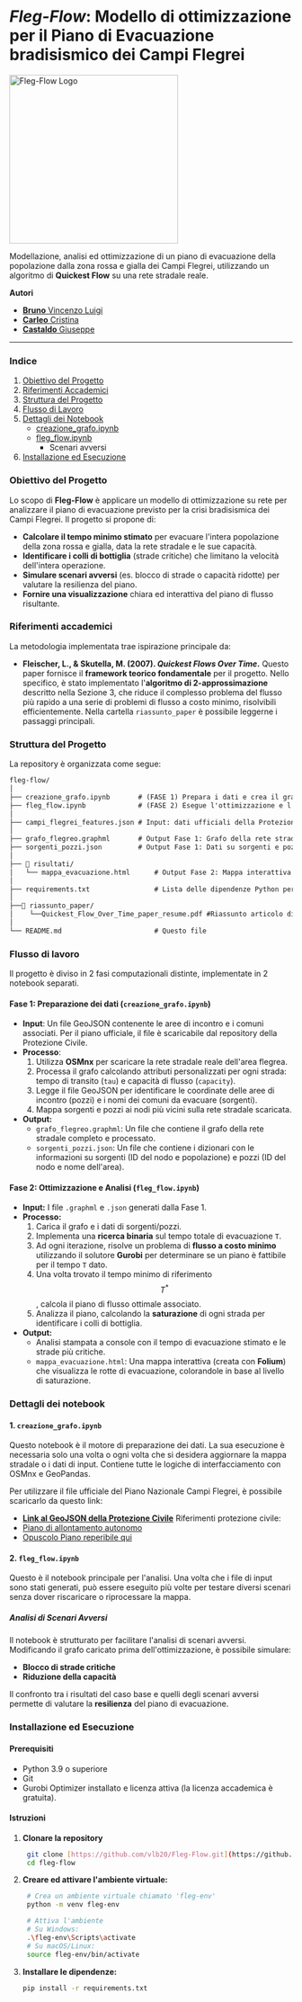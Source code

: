 # *Fleg-Flow*: Modello di ottimizzazione per il Piano di Evacuazione bradisismico dei Campi Flegrei
<img src="https://github.com/user-attachments/assets/751c98e6-170e-4104-9f91-acc6fd844d9e" width="300" alt="Fleg-Flow Logo">


Modellazione, analisi ed ottimizzazione di un piano di evacuazione della popolazione dalla zona rossa e gialla dei Campi Flegrei, utilizzando un algoritmo di **Quickest Flow** su una rete stradale reale.

**Autori**
- [**Bruno** Vincenzo Luigi](https://github.com/vlb20)
- [**Carleo** Cristina](https://github.com/iris-cmd22)
- [**Castaldo** Giuseppe](https://github.com/Giuleppe09)

---

### Indice
1.  [Obiettivo del Progetto](#obiettivo-del-progetto)
2.  [Riferimenti Accademici](#riferimenti-accademici)
3.  [Struttura del Progetto](#struttura-del-progetto)
4.  [Flusso di Lavoro](#flusso-di-lavoro)
5.  [Dettagli dei Notebook](#dettagli-dei-notebook)
    - [creazione_grafo.ipynb](#1--creazione_grafoipynb)
    - [fleg_flow.ipynb](#2--fleg_flowipynb)
        - Scenari avversi
6.  [Installazione ed Esecuzione](#installazione-ed-esecuzione)

### Obiettivo del Progetto

Lo scopo di **Fleg-Flow** è applicare un modello di ottimizzazione su rete per analizzare il piano di evacuazione previsto per la crisi bradisismica dei Campi Flegrei. Il progetto si propone di:
- **Calcolare il tempo minimo stimato** per evacuare l'intera popolazione della zona rossa e gialla, data la rete stradale e le sue capacità.
- **Identificare i colli di bottiglia** (strade critiche) che limitano la velocità dell'intera operazione.
- **Simulare scenari avversi** (es. blocco di strade o capacità ridotte) per valutare la resilienza del piano.
- **Fornire una visualizzazione** chiara ed interattiva del piano di flusso risultante.

### Riferimenti accademici

La metodologia implementata trae ispirazione principale da:
- **Fleischer, L., & Skutella, M. (2007). *Quickest Flows Over Time*.**
    Questo paper fornisce il **framework teorico fondamentale** per il progetto. Nello specifico, è stato implementato l'**algoritmo di 2-approssimazione** descritto nella Sezione 3, che riduce il complesso problema del flusso più rapido a una serie di problemi di flusso a costo minimo, risolvibili efficientemente. Nella cartella `riassunto_paper` è possibile leggerne i passaggi principali. 

### Struttura del Progetto

La repository è organizzata come segue:
```txt
fleg-flow/
│
├── creazione_grafo.ipynb       # (FASE 1) Prepara i dati e crea il grafo
├── fleg_flow.ipynb             # (FASE 2) Esegue l'ottimizzazione e l'analisi
│
├── campi_flegrei_features.json # Input: dati ufficiali della Protezione Civile
│
├── grafo_flegreo.graphml       # Output Fase 1: Grafo della rete stradale
├── sorgenti_pozzi.json         # Output Fase 1: Dati su sorgenti e pozzi
│
├── 📂 risultati/
│   └── mappa_evacuazione.html      # Output Fase 2: Mappa interattiva del piano
│
├── requirements.txt                # Lista delle dipendenze Python per pip
│
├──📂 riassunto_paper/
│    └──Quickest_Flow_Over_Time_paper_resume.pdf #Riassunto articolo di riferimento
│
└── README.md                       # Questo file
```

### Flusso di lavoro

Il progetto è diviso in 2 fasi computazionali distinte, implementate in 2 notebook separati.

#### **Fase 1: Preparazione dei dati (`creazione_grafo.ipynb`)**
- **Input**: Un file GeoJSON contenente le aree di incontro e i comuni associati. Per il piano ufficiale, il file è scaricabile dal repository della Protezione Civile.
- **Processo**:
  1.  Utilizza **OSMnx** per scaricare la rete stradale reale dell'area flegrea.
  2.  Processa il grafo calcolando attributi personalizzati per ogni strada: tempo di transito (`tau`) e capacità di flusso (`capacity`).
  3.  Legge il file GeoJSON per identificare le coordinate delle aree di incontro (pozzi) e i nomi dei comuni da evacuare (sorgenti).
  4.  Mappa sorgenti e pozzi ai nodi più vicini sulla rete stradale scaricata.
- **Output:**
  - `grafo_flegreo.graphml`: Un file che contiene il grafo della rete stradale completo e processato.
  - `sorgenti_pozzi.json`: Un file che contiene i dizionari con le informazioni su sorgenti (ID del nodo e popolazione) e pozzi (ID del nodo e nome dell'area).

#### **Fase 2: Ottimizzazione e Analisi (`fleg_flow.ipynb`)**
- **Input:** I file `.graphml` e `.json` generati dalla Fase 1.
- **Processo:**
  1.  Carica il grafo e i dati di sorgenti/pozzi.
  2.  Implementa una **ricerca binaria** sul tempo totale di evacuazione `T`.
  3.  Ad ogni iterazione, risolve un problema di **flusso a costo minimo** utilizzando il solutore **Gurobi** per determinare se un piano è fattibile per il tempo `T` dato.
  4.  Una volta trovato il tempo minimo di riferimento $$T^*$$, calcola il piano di flusso ottimale associato.
  5.  Analizza il piano, calcolando la **saturazione** di ogni strada per identificare i colli di bottiglia.
- **Output:**
  - Analisi stampata a console con il tempo di evacuazione stimato e le strade più critiche.
  - `mappa_evacuazione.html`: Una mappa interattiva (creata con **Folium**) che visualizza le rotte di evacuazione, colorandole in base al livello di saturazione.

### Dettagli dei notebook

#### 1. `creazione_grafo.ipynb`
Questo notebook è il motore di preparazione dei dati. La sua esecuzione è necessaria solo una volta o ogni volta che si desidera aggiornare la mappa stradale o i dati di input. Contiene tutte le logiche di interfacciamento con OSMnx e GeoPandas.

Per utilizzare il file ufficiale del Piano Nazionale Campi Flegrei, è possibile scaricarlo da questo link:
-   [**Link al GeoJSON della Protezione Civile**](https://raw.githubusercontent.com/pcm-dpc/DPC-Mappe/master/rischi/Piano%20Nazionale%20Campi%20Flegrei/campi_flegrei_features.json)
Riferimenti protezione civile:
- [Piano di allontamento autonomo](https://www.google.com/maps/d/viewer?ll=40.84059307964776%2C14.16946397439812&z=14&mid=1n_JP-PcsAYQh8K4aumG51rdpJumEjk4)
- [Opuscolo Piano reperibile qui](https://www.comune.napoli.it/piano-rischio-Campi-Flegrei)

#### 2. `fleg_flow.ipynb`
Questo è il notebook principale per l'analisi. Una volta che i file di input sono stati generati, può essere eseguito più volte per testare diversi scenari senza dover riscaricare o riprocessare la mappa.

##### Analisi di Scenari Avversi
Il notebook è strutturato per facilitare l'analisi di scenari avversi. Modificando il grafo caricato prima dell'ottimizzazione, è possibile simulare:
-   **Blocco di strade critiche**
-   **Riduzione della capacità**

Il confronto tra i risultati del caso base e quelli degli scenari avversi permette di valutare la **resilienza** del piano di evacuazione.

### Installazione ed Esecuzione

#### Prerequisiti
-   Python 3.9 o superiore
-   Git
-   Gurobi Optimizer installato e licenza attiva (la licenza accademica è gratuita).

#### Istruzioni
1. **Clonare la repository**
   ```bash
    git clone [https://github.com/vlb20/Fleg-Flow.git](https://github.com/vlb20/Fleg-Flow.git)
    cd fleg-flow
    ```

2. **Creare ed attivare l'ambiente virtuale:**
   ```bash
    # Crea un ambiente virtuale chiamato 'fleg-env'
    python -m venv fleg-env

    # Attiva l'ambiente
    # Su Windows:
    .\fleg-env\Scripts\activate
    # Su macOS/Linux:
    source fleg-env/bin/activate
    ```
3. **Installare le dipendenze:**
   ```bash
   pip install -r requirements.txt
   ```

